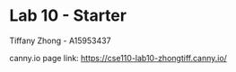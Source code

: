 # Lab 10 - Starter
Tiffany Zhong - A15953437

canny.io page link: https://cse110-lab10-zhongtiff.canny.io/

